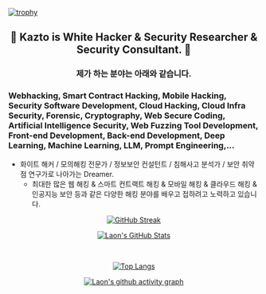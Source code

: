 [![trophy](https://github-profile-trophy.vercel.app/?username=KaztoRay&theme=algolia&column=10)](https://github.com/Luon/)

<div align = "center">
<h2> 💫 Kazto is White Hacker & Security Researcher & Security Consultant. 💫 </h2>
</div>

<div align = "center">
<h3> 제가 하는 분야는 아래와 같습니다. </h3>
</div>

### Webhacking, Smart Contract Hacking, Mobile Hacking, Security Software Development, Cloud Hacking, Cloud Infra Security, Forensic, Cryptography, Web Secure Coding, Artificial Intelligence Security, Web Fuzzing Tool Development, Front-end Development, Back-end Development, Deep Learning, Machine Learning, LLM, Prompt Engineering,...
 
- 화이트 해커 / 모의해킹 전문가 / 정보보안 컨설턴트 / 침해사고 분석가 / 보안 취약점 연구가로 나아가는 Dreamer.
   - 최대한 많은 웹 해킹 & 스마트 컨트랙트 해킹 & 모바일 해킹 & 클라우드 해킹 & 인공지능 보안 등과 같은 다양한 해킹 분야를 배우고 접하려고 노력하고 있습니다.

<div align = "center">

[![GitHub Streak](https://github-readme-streak-stats.herokuapp.com/?user=KaztoRay&theme=holi-theme)](https://git.io/streak-stats)

[![Laon's GitHub Stats](https://github-readme-stats.vercel.app/api?username=KaztoRay&hide=contribs,prs&show_icons=true&theme=ambient_gradient)](https://github.com/anuraghazra/github-readme-stats)

<br>

[![Top Langs](https://github-readme-stats.vercel.app/api/top-langs/?username=KaztoRay&langs_count=10&hide=contribs,prs&show_icons=true&theme=ambient_gradient)](https://github.com/anuraghazra/github-readme-stats)

[![Laon's github activity graph](https://github-readme-activity-graph.vercel.app/graph?username=KaztoRay&theme=react-dark&border=true)](https://github.com/ashutosh00710/github-readme-activity-graph)

</div>
 
 
